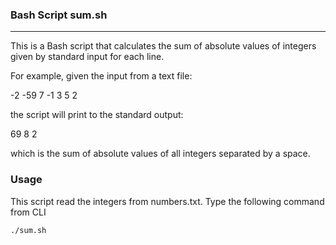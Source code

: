 ### Bash Script sum.sh
---
This is a Bash script that calculates the sum of absolute values of integers given by standard input for each line. 

For example, given the input from a text file:

-2 -59 7 -1
3 5
2

the script will print to the standard output:

69
8
2

which is the sum of absolute values of all integers separated by a space.

### Usage
This script read the integers from numbers.txt.
Type the following command from CLI
```
./sum.sh
```